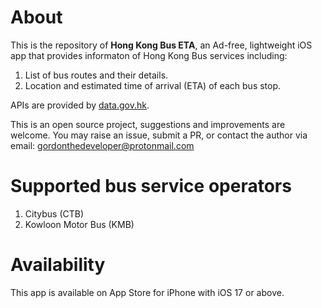 # About
This is the repository of **Hong Kong Bus ETA**, an Ad-free, lightweight iOS app that provides informaton of Hong Kong Bus services including:
1. List of bus routes and their details.
2. Location and estimated time of arrival (ETA) of each bus stop.

APIs are provided by [data.gov.hk](https://data.gov.hk). 

This is an open source project, suggestions and improvements are welcome. You may raise an issue, submit a PR, or contact the author via email: gordonthedeveloper@protonmail.com

# Supported bus service operators
1. Citybus (CTB)
2. Kowloon Motor Bus (KMB)

# Availability
This app is available on App Store for iPhone with iOS 17 or above.
